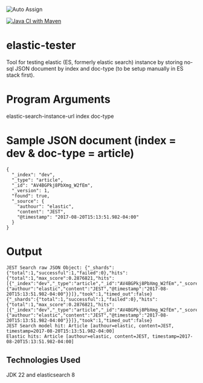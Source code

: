![Auto Assign](https://github.com/conorheffron/elastic-tester/actions/workflows/auto-assign.yml/badge.svg)

[![Java CI with Maven](https://github.com/conorheffron/elastic-tester/actions/workflows/maven.yml/badge.svg)](https://github.com/conorheffron/elastic-tester/actions/workflows/maven.yml)

# elastic-tester
Tool for testing elastic (ES, formerly elastic search) instance by storing no-sql JSON document by index and doc-type (to be setup manually in ES stack first).

# Program Arguments
elastic-search-instance-url index doc-type

# Sample JSON document (index = dev & doc-type = article)
```
{
  "_index": "dev",
  "_type": "article",
  "_id": "AV4BGPkj8PbXmg_W2fEm",
  "_version": 1,
  "found": true,
  "_source": {
    "authour": "elastic",
    "content": "JEST",
    "@timestamp": "2017-08-20T15:13:51.982-04:00"
  }
}
```

# Output
```
JEST Search raw JSON Object: {"_shards":{"total":1,"successful":1,"failed":0},"hits":{"total":1,"max_score":0.2876821,"hits":[{"_index":"dev","_type":"article","_id":"AV4BGPkj8PbXmg_W2fEm","_score":0.2876821,"_source":{"authour":"elastic","content":"JEST","@timestamp":"2017-08-20T15:13:51.982-04:00"}}]},"took":1,"timed_out":false}
{"_shards":{"total":1,"successful":1,"failed":0},"hits":{"total":1,"max_score":0.2876821,"hits":[{"_index":"dev","_type":"article","_id":"AV4BGPkj8PbXmg_W2fEm","_score":0.2876821,"_source":{"authour":"elastic","content":"JEST","@timestamp":"2017-08-20T15:13:51.982-04:00"}}]},"took":1,"timed_out":false}
JEST Search model hit: Article [authour=elastic, content=JEST, timestamp=2017-08-20T15:13:51.982-04:00]
Elastic hits: Article [authour=elastic, content=JEST, timestamp=2017-08-20T15:13:51.982-04:00]
```

## Technologies Used
JDK 22 and elasticsearch 8
